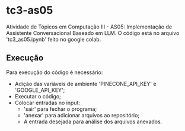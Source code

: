 # tc3-as05
Atividade de Tópicos em Computação III - AS05: Implementação de Assistente Conversacional Baseado em LLM.
O código está no arquivo 'tc3_as05.ipynb' feito no google colab.

## Execução
Para execução do código é necessário:
- Adição das variáveis de ambiente 'PINECONE_API_KEY' e 'GOOGLE_API_KEY';
- Executar o código;
- Colocar entradas no input:
  - 'sair' para fechar o programa;
  - 'anexar' para adicionar arquivos ao repositório;
  - A entrada desejada para análise dos arquivos anexados.
